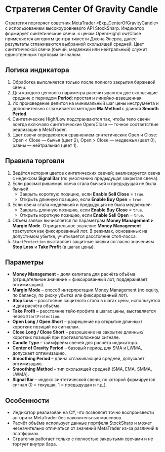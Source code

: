 # Стратегия Center Of Gravity Candle

Стратегия повторяет советник MetaTrader «Exp_CenterOfGravityCandle» с использованием высокоуровневого API StockSharp. Индикатор формирует синтетические свечи: к ценам Open/High/Low/Close применяется алгоритм центра тяжести Джона Элерса, далее результаты сглаживаются выбранной скользящей средней. Цвет синтетической свечи (бычий, медвежий или нейтральный) служит единственным торговым сигналом.

## Логика индикатора

1. Обработка выполняется только после полного закрытия биржевой свечи.
2. Для каждого ценового параметра рассчитываются две скользящие средние с периодом **Period**: простая и линейно-взвешенная.
3. Их произведение делится на минимальный шаг цены инструмента и дополнительно сглаживается методом **Ma Method** с длиной **Smooth Period**.
4. Синтетические High/Low подстраиваются так, чтобы тело свечи всегда включало синтетические Open/Close — точное соответствие реализации в MetaTrader.
5. Цвет свечи определяется сравнением синтетических Open и Close: Open < Close — бычья (цвет 2), Open > Close — медвежья (цвет 0), равны — нейтральная (цвет 1).

## Правила торговли

1. Ведётся история цветов синтетических свечей; анализируется свеча с индексом **Signal Bar** (по умолчанию предыдущая закрытая свеча).
2. Если рассматриваемая свеча стала бычьей и предыдущая не была бычьей:
   - Закрыть короткую позицию, если **Enable Sell Close** = `true`.
   - Открыть длинную позицию, если **Enable Buy Open** = `true`.
3. Если свеча стала медвежьей и предыдущая не была медвежьей:
   - Закрыть длинную позицию, если **Enable Buy Close** = `true`.
   - Открыть короткую позицию, если **Enable Sell Open** = `true`.
4. Объём заявок вычисляется по параметрам **Money Management** и **Margin Mode**. Отрицательное значение **Money Management** трактуется как фиксированный лот. В режимах, основанных на допустимом убытке, учитывается расстояние стоп-лосса.
5. `StartProtection` выставляет защитные заявки согласно значениям **Stop Loss** и **Take Profit** (в шагах цены).

## Параметры

- **Money Management** – доля капитала для расчёта объёма (отрицательное значение = фиксированный лот, поддерживает оптимизацию).
- **Margin Mode** – способ интерпретации Money Management (по equity, по балансу, по риску убытка или фиксированный лот).
- **Stop Loss** – расстояние защитного стопа в шагах цены, используется и для расчёта объёма.
- **Take Profit** – расстояние тейк-профита в шагах цены, выставляется через `StartProtection`.
- **Open Long / Open Short** – разрешение на открытие длинных/коротких позиций по сигналам.
- **Close Long / Close Short** – разрешение на закрытие длинных/коротких позиций при противоположном сигнале.
- **Candle Type** – таймфрейм свечей для расчёта индикатора.
- **Center of Gravity Period** – базовый период для SMA и LWMA, допускает оптимизацию.
- **Smoothing Period** – длина сглаживающей средней, допускает оптимизацию.
- **Smoothing Method** – тип скользящей средней (SMA, EMA, SMMA, LWMA).
- **Signal Bar** – индекс синтетической свечи, по которой формируется сигнал (0 = текущая, 1 = предыдущая и т.д.).

## Особенности

- Индикатор реализован на C#, что позволяет точно воспроизвести алгоритм MetaTrader без накопительных массивов.
- Расчёт объёма использует данные портфеля StockSharp и может незначительно отличаться от значений MetaTrader из-за различий в платформах.
- Стратегия работает только с полностью закрытыми свечами и не торгует внутри бара.
